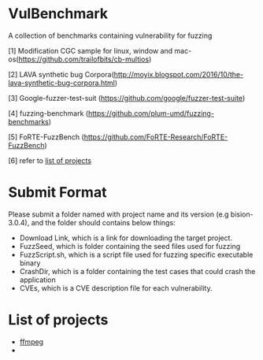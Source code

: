 # VulBenchmark
A collection of benchmarks containing vulnerability for fuzzing

[1] Modification CGC sample for linux, window and mac-os(https://github.com/trailofbits/cb-multios)

[2] LAVA synthetic bug Corpora(http://moyix.blogspot.com/2016/10/the-lava-synthetic-bug-corpora.html)

[3] Google-fuzzer-test-suit (https://github.com/google/fuzzer-test-suite)

[4] fuzzing-benchmark (https://github.com/plum-umd/fuzzing-benchmarks)

[5] FoRTE-FuzzBench (https://github.com/FoRTE-Research/FoRTE-FuzzBench)

[6] refer to [list of projects](#list)



# Submit Format

Please submit a folder named with project name and its version (e.g bision-3.0.4), and the folder should contains below things:
 + Download Link, which is a link for downloading the target project.
 + FuzzSeed, which is folder containing the seed files used for fuzzing
 + FuzzScript.sh, which is a script file used for fuzzing specific executable binary
 + CrashDir, which is a folder containing the test cases that could crash the application
 + CVEs, which is a CVE description file for each vulnerability.
 
 
 # <span id="list">List of projects</span>
 
+ [ffmpeg](https://www.ffmpeg.org/)
+ 


